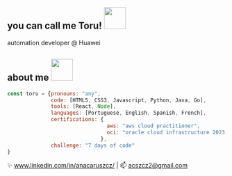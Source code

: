 <h2>you can call me Toru! <img src=https://media0.giphy.com/media/v1.Y2lkPTc5MGI3NjExdHJ0M2MzM3ZiamlyNzl2aTQ5MDQyd25iOXNwY2RxOHE3NWl3cDJkYiZlcD12MV9pbnRlcm5hbF9naWZfYnlfaWQmY3Q9cw/1yjLtavDnVGaMUdL43/giphy.gif width="50"/></h2>

<p>automation developer @ Huawei</p>

## about me <img src="https://media2.giphy.com/media/v1.Y2lkPTc5MGI3NjExZnhvd3drbWdudmQ1YnYyZ2pydGVhcnl1MTk4OHdmejB3ZzN5ZmRuaCZlcD12MV9pbnRlcm5hbF9naWZfYnlfaWQmY3Q9cw/1xEV1nYhC9zS8k0wF6/giphy.gif" width="50"/> 
```javascript
const toru = {pronouns: "any",
              code: [HTML5, CSS3, Javascript, Python, Java, Go],
              tools: [React, Node],
              languages: [Portuguese, English, Spanish, French],
              certifications: {
                                aws: "aws cloud practitioner",
                                oci: "oracle cloud infrastructure 2023 foundations associate"
                              },
              challenge: "7 days of code"
}
```

✨ www.linkedin.com/in/anacaruszcz/ | 📫 acszcz2@gmail.com
